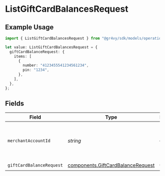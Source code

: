 # ListGiftCardBalancesRequest

## Example Usage

```typescript
import { ListGiftCardBalancesRequest } from "@gr4vy/sdk/models/operations";

let value: ListGiftCardBalancesRequest = {
  giftCardBalanceRequest: {
    items: [
      {
        number: "4123455541234561234",
        pin: "1234",
      },
    ],
  },
};
```

## Fields

| Field                                                                                  | Type                                                                                   | Required                                                                               | Description                                                                            |
| -------------------------------------------------------------------------------------- | -------------------------------------------------------------------------------------- | -------------------------------------------------------------------------------------- | -------------------------------------------------------------------------------------- |
| `merchantAccountId`                                                                    | *string*                                                                               | :heavy_minus_sign:                                                                     | The ID of the merchant account to use for this request.                                |
| `giftCardBalanceRequest`                                                               | [components.GiftCardBalanceRequest](../../models/components/giftcardbalancerequest.md) | :heavy_check_mark:                                                                     | N/A                                                                                    |